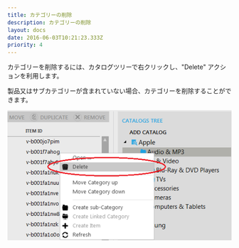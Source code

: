 ```yaml
---
title: カテゴリーの削除
description: カテゴリーの削除
layout: docs
date: 2016-06-03T10:21:23.333Z
priority: 4
---
```

カテゴリーを削除するには、カタログツリーで右クリックし、"Delete" アクションを利用します。

製品又はサブカテゴリーが含まれていない場合、カテゴリーを削除することができます。

![](../../../../assets/images/docs/024-delete-a-category.png)